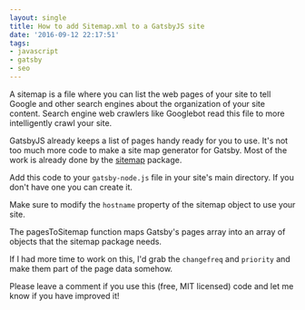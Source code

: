 ```yaml
---
layout: single
title: How to add Sitemap.xml to a GatsbyJS site
date: '2016-09-12 22:17:51'
tags:
- javascript
- gatsby
- seo
---
```


A sitemap is a file where you can list the web pages of your site to tell Google and other search engines about the organization of your site content. Search engine web crawlers like Googlebot read this file to more intelligently crawl your site.

GatsbyJS already keeps a list of pages handy ready for you to use. It's not too much more code to make a site map generator for Gatsby. Most of the work is already done by the [sitemap](https://www.npmjs.com/package/sitemap) package.

Add this code to your `gatsby-node.js` file in your site's main directory. If you don't have one you can create it.

<script src="https://gist.github.com/ivanoats/8d01d9e934fdc17bae9090147f1e799b.js"></script>

Make sure to modify the `hostname` property of the sitemap object to use your site. 

The pagesToSitemap function maps Gatsby's pages array into an array of objects that the sitemap package needs. 

If I had more time to work on this, I'd grab the `changefreq` and `priority` and make them part of the page data somehow. 

Please leave a comment if you use this (free, MIT licensed) code and let me know if you have improved it!